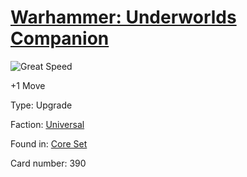 # [Warhammer: Underworlds Companion](https://guidokessels.github.io/wh-underworlds)

  

![Great Speed](https://warhammerunderworlds.com/wp-content/uploads/sites/6/2017/12/390_ENG-Great-Speed.png)

+1 Move

Type: Upgrade

Faction: [Universal](https://guidokessels.github.io/wh-underworlds/factions/universal.md)

Found in: [Core Set](https://guidokessels.github.io/wh-underworlds/locations/core-set.md)

Card number: 390
